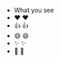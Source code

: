 * What you see 
* ❤️	             :heart:
*  👍	              :+1:
*  😄	              :smile:
* ✨	               :sparkles:
* 🎉	              :tada:
